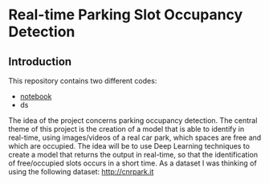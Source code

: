 # Real-time Parking Slot Occupancy Detection
## Introduction
This repository contains two different codes:
* [notebook](notebook)
* ds

The idea of the project concerns parking occupancy detection. The central theme of this project is the creation of a model that is able to identify in real-time, using images/videos of a real car park, which spaces are free and which are occupied. The idea will be to use Deep Learning techniques to create a model that returns the output in real-time, so that the identification of free/occupied slots occurs in a short time. As a dataset I was thinking of using the following dataset: http://cnrpark.it
